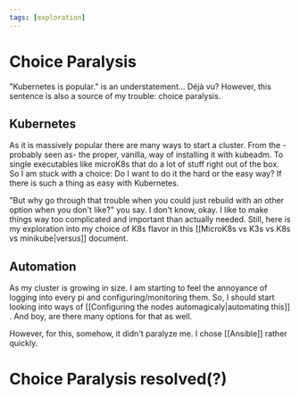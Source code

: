 ```yaml
---
tags: [exploration]
---
```

# Choice Paralysis 
"Kubernetes is popular." is an understatement... Déjà vu? However, this sentence is also a source of my trouble: choice paralysis.

## Kubernetes
As it is massively popular there are many ways to start a cluster. From the -probably seen as- the proper, vanilla, way of installing it with kubeadm. To single executables like microK8s that do a lot of stuff right out of the box. So I am stuck with a choice: Do I want to do it the hard or the easy way? If there is such a thing as easy with Kubernetes.

"But why go through that trouble when you could just rebuild with an other option when you don't like?" you say. I don't know, okay. I like to make things way too complicated and important than actually needed. Still, here is my exploration into my choice of K8s flavor in this [[MicroK8s vs K3s vs K8s vs minikube|versus]] document.

## Automation
As my cluster is growing in size. I am starting to feel the annoyance of logging into every pi and configuring/monitoring them. So, I should start looking into ways of [[Configuring the nodes automagicaly|automating this]] . And boy, are there many options for that as well.

However, for this, somehow, it didn't paralyze me. I chose [[Ansible]] rather quickly.

# Choice Paralysis resolved(?)